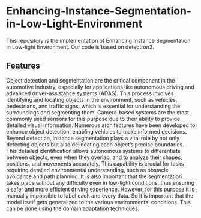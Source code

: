 # Enhancing-Instance-Segmentation-in-Low-Light-Environment

This repository is the implementation of Enhancing Instance Segmentation in Low-light Environment. Our code is based on detectron2.

**Features**
- 


Object detection and segmentation are the critical component in the automotive industry, especially for applications like autonomous driving and advanced driver-assistance systems (ADAS).
This process involves identifying and locating objects in the environment, such as vehicles,
pedestrians, and traffic signs, which is essential for understanding the surroundings and segmenting them. Camera-based systems are the most commonly used sensors for this purpose
due to their ability to provide detailed visual information. Numerous architectures have been
developed to enhance object detection, enabling vehicles to make informed decisions. Beyond
detection, instance segmentation plays a vital role by not only detecting objects but also delineating each object’s precise boundaries. This detailed identification allows autonomous systems to differentiate between objects, even when they overlap, and to analyze their shapes, positions, and movements accurately. This capability is crucial for tasks requiring detailed environmental understanding, such as obstacle avoidance and path planning. It is also important that the segmentation takes place without any difficulty even in low-light conditions, thus ensuring a safer and more efficient driving experience. However, for this purpose it is manually impossible to label each and every data. So it is important that the model itself gets generalized to the various environmental conditions. This can be done using the domain adaptation techniques.


